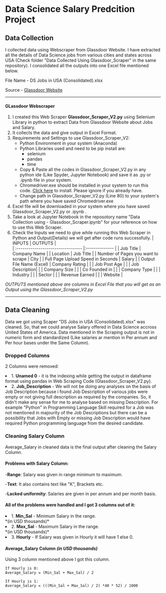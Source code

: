 # Data Science Salary Predcition Project


## Data Collection

<p>I collected data using Webscraper from Glassdoor Website. I have extracted all the details of Data Science jobs from various cities and states across USA (Check folder "Data Collected Using Glassdoor_Scraper" in the same repository). I consolidated all the outputs into one Excel file mentioned below.</p> 
        
File Name -  DS Jobs in USA (Consolidated).xlsx
  
Source - [Glassdoor Website](https://www.glassdoor.com/Job/index.htm)
  
 --------------------------------------------------------------- 
 
  #### GLassdoor Webscraper
  
  1. I created this Web Scraper <strong>Glassdoor_Scraper_V2.py</strong> using Selenium Library in python to extract Data from Glassdoor Website about Jobs and Salary.
  2. It collects the data and give output in Excel Format.
  3. Requirements and Settings to use Glassdoor_Scraper_V2:
       - Python Environment in your system (Anaconda)
       - Python Libraries used and need to be pip install are:
           -  selenium
           -  pandas 
           -  time
       - Copy & Paste all the codes in Glassdoor_Scraper_V2.py in any python ide (Like Spyder, Jupyter Notebook) and save it as .py or .ipynb file in your system.
       - Chromedriver.exe should be installed in your system to run this code. [Click here](https://chromedriver.chromium.org/downloads) to install. Please ignore if you already have.
       - Change path in Glassdoor_Scraper_V2.py (Line 80) to your system's path where you have saved Chromedriver.exe      
  4. Excel file will be downloaded in your system where you have saved Glassdoor_Scraper_V2.py or .ipynb .
  5. Take a look at Jupyter Notebook in the reposotory name "Data Collection using - Glassdoor_Scraper.ipynb" for your reference on how to use this Web Scraper.     
  6. Check the Inputs we need to give while running this Web Scraper in Python and Output(Details) we will get after code runs successfully.
       |              INPUTS                |     OUTPUTS    |     
       | :--------------------------------- |:-------------- |
       | Job Title                          | Company Name   | 
       | Location                           | Job Title      |
       | Number of Pages you want to scrape | City           |
       | Full Page Upload Speed in Seconds  | Salary         |
       | Output File Name (Excel)           | Company Rating |
       |                                    | Job Post Age   |
       |                                    | Job Description|
       |                                    | Company Size   |
       |                                    | Co Founded in  |
       |                                    | Company Type   |
       |                                    | Industry       |
       |                                    | Sector         |
       |                                    | Revenue Earned |
       |                                    | Website        |

  <em>OUTPUTS mentioned above are columns in Excel File that you will get as an Output using the Glassdoor_Scraper_V2.py</em>

----------------------------------------------------------------------------


## Data Cleaning

<p>Data we got using Scaper "DS Jobs in USA (Consolidated).xlsx" was cleaned. So, that we could analyse Salary offered in Data Science accross United States of America. Data mentioned in the Scraping output is not in numeric form and standardized (Like salaries ar mention in Per annum and Per hour bases under the Same Column).</p>


### Dropped Columns
2 Columns were removed:
        <li>1. <b>Unamed 0</b> - it is the indexing while getting the output in dataframe format using pandas in Web Scraping Code (Glassdoor_Scraper_V2.py). </li>
        <li>2. <b>Job_Description</b> - We will not be doing any analyses on the basis of Job Description because i found Job Description of various jobs were empty or not giving full description as required by the companies. So, it didn't make any sense for me to analyse based on missing Description. For example "Python" in Programming Language Skill required for a Job was not mentioned in majourity of the Job Descriptions but there can be a possibility that Jobs with Empty or missing Job Description would have required Python programming language from the desired candidate.</li> 
        
        
### Cleaning Salary Column
<p>Average_Salary in cleaned data is the final output after cleaning the Salary Column.</p> 

#### Problems with Salary Column:
   -<b>Range</b>: Salary was given in range minimum to maximum.
   
   -<b>Text</b>:  It also contains text like "K", Brackets etc.
   
   -<b>Lacked uniformity</b>: Salaries are given in per annum and per month basis.     

#### All of the problems were handled and I got 3 columns out of it:
   <li>1. <b>Min_Sal</b> - Minimum Salary in the range.</li> *(in USD thousands)*
   
   <li>2. <b>Max_Sal</b> - Maximum Salary in the range.</li> *(in USD thousands)*
   
   <li>3. <b>Hourly</b> - If Salary was given in Hourly it will have 1 else 0.</li>

#### Average_Salary Column *(in USD thousands)*
Using 3 column mentioned above I got this column.
    
    If Hourly is 0:
    Average_Salary = (Min_Sal + Max_Sal) / 2
    
    If Hourly is 1:
    Average_Salary = (((Min_Sal + Max_Sal) / 2) *40 * 52) / 1000  
    
    
